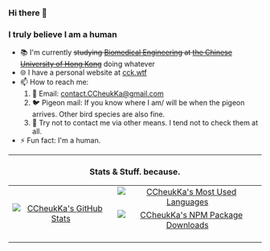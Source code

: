 <!--
**CCheukKa/CCheukKa** is a ✨ *special* ✨ repository because its `README.md` (this file) appears on your GitHub profile.

Here are some ideas to get you started:

- 🔭 I’m currently working on ...
- 🌱 I’m currently learning ...
- 👯 I’m looking to collaborate on ...
- 🤔 I’m looking for help with ...
- 💬 Ask me about ...
- 📫 How to reach me: ...
- 😄 Pronouns: ...
- ⚡ Fun fact: ...
-->

### Hi there 👋
### I truly believe I am a human

- 📚 I'm currently ~~studying [Biomedical Engineering](http://www.bme.cuhk.edu.hk) at [the Chinese University of Hong Kong](https://www.cuhk.edu.hk)~~ doing whatever
- 🌐 I have a personal website at [cck.wtf](https://cck.wtf)
- 📫 How to reach me:
  1. 📧 Email: [contact.CCheukKa@gmail.com](mailto:contact.CCheukKa@gmail.com)
  2. 🐦 Pigeon mail: If you know where I am/ will be when the pigeon arrives. Other bird species are also fine.
  3. 🚫 Try not to contact me via other means. I tend not to check them at all.
- ⚡ Fun fact: I'm a human.

---
<div align="center">

### Stats & Stuff. because.

<table>
    <tbody>
        <tr>
            <td rowspan=3 align=center>
                <a href="https://github.com/CCheukKa">
                    <img src="https://github-readme-stats.vercel.app/api?username=ccheukka&show_icons=true&theme=github_dark&show=prs_merged,prs_merged_percentage&hide_rank=true&number_format=long&hide_border=true" alt="CCheukKa's GitHub Stats">
                </a>
            </td>
            <td rowspan=1 align=center>
                <a href="https://github.com/CCheukKa">
                    <img src="https://github-readme-stats.vercel.app/api/top-langs/?username=ccheukka&theme=github_dark&size_weight=0.5&count_weight=0.5&layout=compact&hide_border=true" alt="CCheukKa's Most Used Languages">
                </a>
            </td>
        </tr>
        <tr>
        </tr>
        <tr>
            <td rowspan=1 align=center>
                <a href="https://www.npmjs.com/~ccheukka">
                    <img src="https://img.shields.io/npm-stat/dy/CCheukKa?style=for-the-badge&label=NPM%20package%20downloads&labelColor=%230d1117&color=%231f6feb" alt="CCheukKa's NPM Package Downloads">
                </a>
                <br>
                <br>
            </td>
        </tr>
    </tbody>
</table>

</div>
